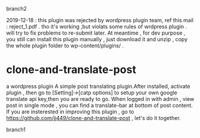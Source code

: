 branch2


2019-12-18 :
this plugin was rejected by wordpress plugin team, ref this mail : reject_1.pdf . 
tho it's working ,but violats some rules of wrdpress plugin . will try to fix problems to re-submit later.
At meantime , for dev purpose , you still can install this plugin manually , just download it and unzip , copy the whole plugin folder to wp-content/plugins/ . 

# clone-and-translate-post
a wordpress plugin
A simple post translating plugin.After installed, activate plugin , then go to [Setting]->[catp options] to setup your own google translate api key,then you are ready to go. When logged in with admin , view post in single mode , you can find a translate-bar at bottom of post content. 
If you are insterested in improving this plugin , go to https://github.com/jj449/clone-and-translate-post , let's do it together.

branch1
